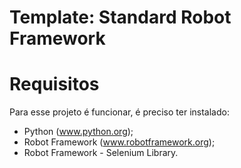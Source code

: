 # Template: Standard Robot Framework

# Requisitos

Para esse projeto é funcionar, é preciso ter instalado:
- Python (www.python.org);
- Robot Framework (www.robotframework.org);
- Robot Framework - Selenium Library.
